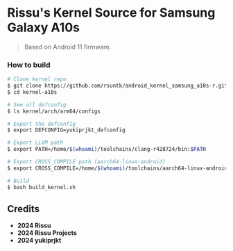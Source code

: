 # Rissu's Kernel Source for Samsung Galaxy A10s
> Based on Android 11 firmware.

### How to build ###

```bash
# Clone kernel repo
$ git clone https://github.com/rsuntk/android_kernel_samsung_a10s-r.git kernel-a10s
$ cd kernel-a10s

# See all defconfig
$ ls kernel/arch/arm64/configs

# Export the defconfig
$ export DEFCONFIG=yukiprjkt_defconfig

# Export LLVM path
$ export PATH=/home/$(whoami)/toolchains/clang-r428724/bin:$PATH

# Export CROSS_COMPILE path (aarch64-linux-android)
$ export CROSS_COMPILE=/home/$(whoami)/toolchains/aarch64-linux-android-4.9/bin/aarch64-linux-android-

# Build
$ bash build_kernel.sh
```

## Credits

- **2024 Rissu**
- **2024 Rissu Projects**
- **2024 yukiprjkt**
